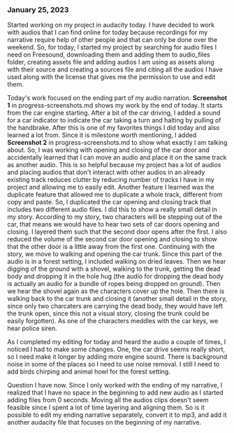 ### January 25, 2023

Started working on my project in audacity today. I have decided to work with audios that I can find online for today because recordings for my narrative 
require help of other people and that can only be done over the weekend. So, for today, I started my project by searching for audio files I need on 
Freesound, downloading them and adding them to audio_files folder, creating assets file and adding audios I am using as assets along with their source 
and creating a sources file and citing all the audios I have used along with the license that gives me the permission to use and edit them.

Today's work focused on the ending part of my audio narration. **Screenshot 1** in progress-screenshots.md shows my work by the end of today.
It starts from the car engine starting. After a bit of the car driving, I added a sound for a car indicator to indicate the car taking a turn and 
halting by pulling of the handbrake. After this is one of my favorites things I did today and also learned a lot from. Since it is milestone worth 
mentioning, I added **Screenshot 2** in progress-screenshots.md to show what exactly I am talking about. So, I was working with opening and closing of 
the car door and accidentally learned that I can move an audio and place it on the same track as another audio. This is so helpful because my project
has a lot of audios and placing audios that don't interact with other audios in an already existing track reduces clutter by reducing number of tracks I 
have in my project and allowing me to easily edit. Another feature I learned was the duplicate feature that allowed me to duplicate a whole track, 
different from copy and paste. So, I duplicated the car opening and closing track that includes two different audio files. I did this to show a really small
detail in my story. According to my story, two characters will be stepping out of the car, that means we would have to hear two sets of car doors opening 
and closing. I layered them such that the second door opens after the first. I also reduced the volume of the second car door opening and closing to show
that the other door is a little away from the first one. Continuing with the story, we move to walking and opening the car trunk. Since this part of the 
audio is in a forest setting, I included walking on dried leaves. Then we hear digging of the ground with a shovel, walking to the trunk, getting the 
dead body and dropping it in the hole hug (the audio for dropping the dead body is actually an audio for a bundle of ropes being dropped on ground).
Then we hear the shovel again as the characters cover up the hole. Then there is walking back to the car trunk and closing it (another small detail in the story, since only two charcaters are carrying the dead body, they would have left the trunk open, since this not a visual story, closing the trunk could be easily forgotten). As one of the characters meddles with the car keys, we hear police siren.

As I completed my editing for today and heard the audio a couple of times, I noticed I had to make some changes. One, the car drive seems really short, so 
I need make it longer by adding more engine sound. There is background noise in some of the places so I need to use noise removal. I still I need to add 
birds chirping and animal howl for the forest setting. 

Question I have now. Since I only worked with the ending of my narrative, I realized that I have no space in the beginning to add new audio as I started 
adding files from 0 seconds. Moving all the audios clips doesn't seem feasible since I spent a lot of time layering and aligning them. So is it possible 
to edit my ending narrative separately, convert it to mp3, and add it another audacity file that focuses on the beginning of my narrative.
